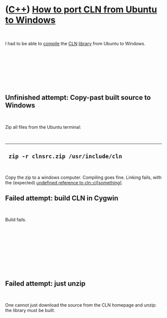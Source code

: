 



 

 

 

 

 

([C++](Cpp.md)) [How to port CLN from Ubuntu to Windows](CppClnFromUbuntuToWindows.md)
========================================================================================

 

I had to be able to [compile](CppCompile.md) the [CLN](CppCln.md)
[library](CppLibrary.md) from Ubuntu to Windows.

 

 

 

 

Unfinished attempt: Copy-past built source to Windows
-----------------------------------------------------

 

Zip all files from the Ubuntu terminal:

 

  ---------------------------------------
  ` zip -r clnsrc.zip /usr/include/cln`
  ---------------------------------------

 

Copy the zip to a windows computer. Compiling goes fine. Linking fails,
with the (expected) [undefined reference to
cln::cl\[something\]](CppLinkErrorUndefinedReferenceToClnCl_random_def_init_helper.md).

Failed attempt: build CLN in Cygwin
-----------------------------------

 

Build fails.

 

 

 

 

 

Failed attempt: just unzip
--------------------------

 

One cannot just download the source from the CLN homepage and unzip: the
library must be built.

 

 

 

 

 





 



